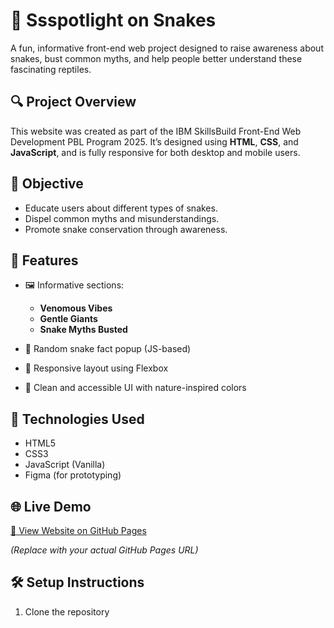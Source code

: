 # 🐍 Ssspotlight on Snakes

A fun, informative front-end web project designed to raise awareness about snakes, bust common myths, and help people better understand these fascinating reptiles.

## 🔍 Project Overview

This website was created as part of the IBM SkillsBuild Front-End Web Development PBL Program 2025. It’s designed using **HTML**, **CSS**, and **JavaScript**, and is fully responsive for both desktop and mobile users.

## 🎯 Objective

- Educate users about different types of snakes.
- Dispel common myths and misunderstandings.
- Promote snake conservation through awareness.

## 🧩 Features

- 🖼️ Informative sections:  
  - **Venomous Vibes**  
  - **Gentle Giants**  
  - **Snake Myths Busted**

- 🐍 Random snake fact popup (JS-based)
- 📱 Responsive layout using Flexbox
- 🎨 Clean and accessible UI with nature-inspired colors

## 🚀 Technologies Used

- HTML5  
- CSS3  
- JavaScript (Vanilla)  
- Figma (for prototyping)

## 🌐 Live Demo

[🔗 View Website on GitHub Pages](https://2024a1r016.github.io/Ssspoitlght/)


*(Replace with your actual GitHub Pages URL)*

## 🛠️ Setup Instructions

1. Clone the repository  
